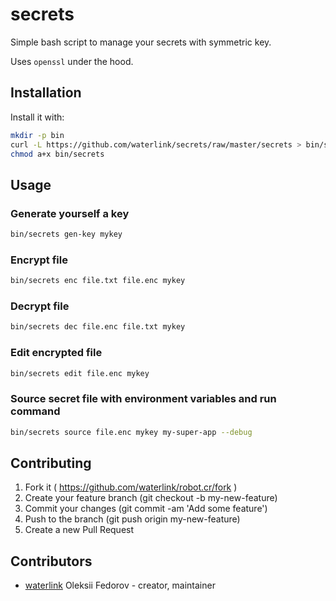 # secrets

Simple bash script to manage your secrets with symmetric key.

Uses `openssl` under the hood.

## Installation

Install it with:

```bash
mkdir -p bin
curl -L https://github.com/waterlink/secrets/raw/master/secrets > bin/secrets
chmod a+x bin/secrets
```

## Usage

### Generate yourself a key

```bash
bin/secrets gen-key mykey
```

### Encrypt file

```bash
bin/secrets enc file.txt file.enc mykey
```

### Decrypt file

```bash
bin/secrets dec file.enc file.txt mykey
```

### Edit encrypted file

```bash
bin/secrets edit file.enc mykey
```

### Source secret file with environment variables and run command

```bash
bin/secrets source file.enc mykey my-super-app --debug
```

## Contributing

1. Fork it ( https://github.com/waterlink/robot.cr/fork )
1. Create your feature branch (git checkout -b my-new-feature)
1. Commit your changes (git commit -am 'Add some feature')
1. Push to the branch (git push origin my-new-feature)
1. Create a new Pull Request

## Contributors

* [waterlink](https://github.com/waterlink) Oleksii Fedorov - creator, maintainer
